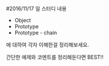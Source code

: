 #2016/11/17 일 스터디 내용

- Object
- Prototype
- Prototype - chain

에 대하여 각자 이해한걸 정리해보세요.

간단한 예제와 코멘트를 정리해둔다면 BEST!!
